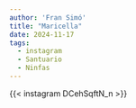 ```yaml
---
author: 'Fran Simó'
title: "Maricella"
date: 2024-11-17
tags:
  - instagram
  - Santuario
  - Ninfas
---
```


{{< instagram DCehSqftN_n >}}

